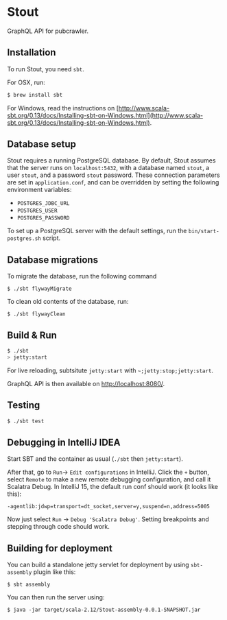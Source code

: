 # Stout #

GraphQL API for pubcrawler.

## Installation
To run Stout, you need `sbt`.

For OSX, run:
```sh
$ brew install sbt
```

For Windows, read the instructions on [http://www.scala-sbt.org/0.13/docs/Installing-sbt-on-Windows.html](http://www.scala-sbt.org/0.13/docs/Installing-sbt-on-Windows.html).

## Database setup
Stout requires a running PostgreSQL database. By default, Stout assumes that
the server runs on `localhost:5432`, with a database named `stout`, a user
`stout`, and a password `stout`  password. These connection parameters are set in 
`application.conf`, and can be overridden by setting the following environment variables:

- `POSTGRES_JDBC_URL`
- `POSTGRES_USER`
- `POSTGRES_PASSWORD`

To set up a PostgreSQL server with the default settings, run the `bin/start-postgres.sh`
script.

## Database migrations
To migrate the database, run the following command
```
$ ./sbt flywayMigrate
```
To clean old contents of the database, run:
```
$ ./sbt flywayClean
```


## Build & Run ##

```sh
$ ./sbt
> jetty:start
```

For live reloading, subtsitute `jetty:start` with `~;jetty:stop;jetty:start`.

GraphQL API is then available on [http://localhost:8080/](http://localhost:8080/).

## Testing
```sh
$ ./sbt test
```

## Debugging in IntelliJ IDEA
Start SBT and the container as usual (`./sbt` then `jetty:start`).

After that, go to `Run`-> `Edit configurations` in IntelliJ. Click the `+`
button, select `Remote` to make a new remote debugging configuration, and
call it Scalatra Debug. In IntelliJ 15, the default run conf should work (it
looks like this):

```
-agentlib:jdwp=transport=dt_socket,server=y,suspend=n,address=5005
```
Now just select `Run` -> `Debug 'Scalatra Debug'`. Setting breakpoints and 
stepping through code should work.

## Building for deployment
You can build a standalone jetty servlet for deployment by using `sbt-assembly` plugin like this:
```
$ sbt assembly
```
You can then run the server using:
```
$ java -jar target/scala-2.12/Stout-assembly-0.0.1-SNAPSHOT.jar
```

